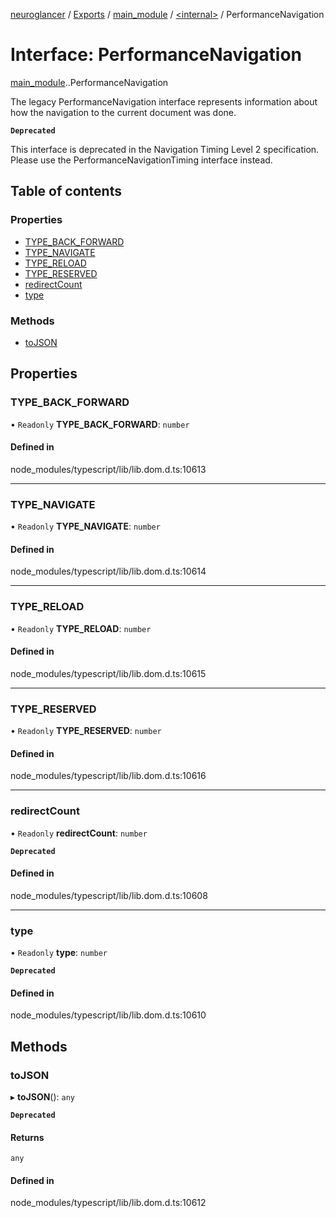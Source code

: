 [neuroglancer](../README.md) / [Exports](../modules.md) / [main\_module](../modules/main_module.md) / [<internal\>](../modules/main_module._internal_.md) / PerformanceNavigation

# Interface: PerformanceNavigation

[main_module](../modules/main_module.md).[<internal>](../modules/main_module._internal_.md).PerformanceNavigation

The legacy PerformanceNavigation interface represents information about how the navigation to the current document was done.

**`Deprecated`**

This interface is deprecated in the Navigation Timing Level 2 specification. Please use the PerformanceNavigationTiming interface instead.

## Table of contents

### Properties

- [TYPE\_BACK\_FORWARD](main_module._internal_.PerformanceNavigation.md#type_back_forward)
- [TYPE\_NAVIGATE](main_module._internal_.PerformanceNavigation.md#type_navigate)
- [TYPE\_RELOAD](main_module._internal_.PerformanceNavigation.md#type_reload)
- [TYPE\_RESERVED](main_module._internal_.PerformanceNavigation.md#type_reserved)
- [redirectCount](main_module._internal_.PerformanceNavigation.md#redirectcount)
- [type](main_module._internal_.PerformanceNavigation.md#type)

### Methods

- [toJSON](main_module._internal_.PerformanceNavigation.md#tojson)

## Properties

### TYPE\_BACK\_FORWARD

• `Readonly` **TYPE\_BACK\_FORWARD**: `number`

#### Defined in

node_modules/typescript/lib/lib.dom.d.ts:10613

___

### TYPE\_NAVIGATE

• `Readonly` **TYPE\_NAVIGATE**: `number`

#### Defined in

node_modules/typescript/lib/lib.dom.d.ts:10614

___

### TYPE\_RELOAD

• `Readonly` **TYPE\_RELOAD**: `number`

#### Defined in

node_modules/typescript/lib/lib.dom.d.ts:10615

___

### TYPE\_RESERVED

• `Readonly` **TYPE\_RESERVED**: `number`

#### Defined in

node_modules/typescript/lib/lib.dom.d.ts:10616

___

### redirectCount

• `Readonly` **redirectCount**: `number`

**`Deprecated`**

#### Defined in

node_modules/typescript/lib/lib.dom.d.ts:10608

___

### type

• `Readonly` **type**: `number`

**`Deprecated`**

#### Defined in

node_modules/typescript/lib/lib.dom.d.ts:10610

## Methods

### toJSON

▸ **toJSON**(): `any`

**`Deprecated`**

#### Returns

`any`

#### Defined in

node_modules/typescript/lib/lib.dom.d.ts:10612
